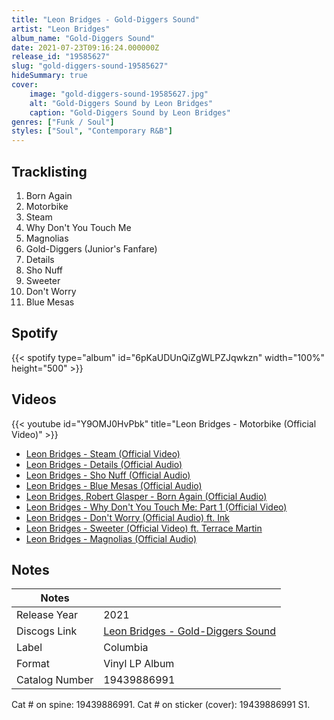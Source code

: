 ```yaml
---
title: "Leon Bridges - Gold-Diggers Sound"
artist: "Leon Bridges"
album_name: "Gold-Diggers Sound"
date: 2021-07-23T09:16:24.000000Z
release_id: "19585627"
slug: "gold-diggers-sound-19585627"
hideSummary: true
cover:
    image: "gold-diggers-sound-19585627.jpg"
    alt: "Gold-Diggers Sound by Leon Bridges"
    caption: "Gold-Diggers Sound by Leon Bridges"
genres: ["Funk / Soul"]
styles: ["Soul", "Contemporary R&B"]
---
```


## Tracklisting
1. Born Again
2. Motorbike
3. Steam
4. Why Don't You Touch Me
5. Magnolias
6. Gold-Diggers (Junior's Fanfare)
7. Details
8. Sho Nuff
9. Sweeter
10. Don't Worry
11. Blue Mesas


## Spotify
{{< spotify type="album" id="6pKaUDUnQiZgWLPZJqwkzn" width="100%" height="500" >}}



## Videos
{{< youtube id="Y9OMJ0HvPbk" title="Leon Bridges - Motorbike (Official Video)" >}}
- [Leon Bridges - Steam (Official Video)](https://www.youtube.com/watch?v=c7IxY6CTiVA)
- [Leon Bridges - Details (Official Audio)](https://www.youtube.com/watch?v=3izvKqufprY)
- [Leon Bridges - Sho Nuff (Official Audio)](https://www.youtube.com/watch?v=L5TSafwHkV8)
- [Leon Bridges - Blue Mesas (Official Audio)](https://www.youtube.com/watch?v=2QjPc81E09A)
- [Leon Bridges, Robert Glasper - Born Again (Official Audio)](https://www.youtube.com/watch?v=qD04kpUV3nc)
- [Leon Bridges - Why Don't You Touch Me: Part 1 (Official Video)](https://www.youtube.com/watch?v=TqgMx3eWdYg)
- [Leon Bridges - Don't Worry (Official Audio) ft. Ink](https://www.youtube.com/watch?v=SZr3i-v0RBY)
- [Leon Bridges - Sweeter (Official Video) ft. Terrace Martin](https://www.youtube.com/watch?v=35AWgksymtA)
- [Leon Bridges - Magnolias (Official Audio)](https://www.youtube.com/watch?v=zii5MS4rEBI)

## Notes
| Notes          |             |
| ---------------| ----------- |
| Release Year   | 2021 |
| Discogs Link   | [Leon Bridges - Gold-Diggers Sound](https://www.discogs.com/release/19585627-Leon-Bridges-Gold-Diggers-Sound) |
| Label          | Columbia |
| Format         | Vinyl LP Album |
| Catalog Number | 19439886991 |

Cat # on spine: 19439886991.
Cat # on sticker (cover): 19439886991 S1.

